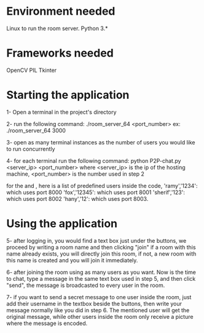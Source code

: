 # Environment needed
Linux to run the room server.
Python 3.*

# Frameworks needed
OpenCV
PIL
Tkinter

# Starting the application
1- Open a terminal in the project's directory

2- run the following command: 
	./room_server_64 <port_number>
ex: ./room_server_64 3000

3- open as many terminal instances as the number of users you would like to run concurrently

4- for each terminal run the following command: python P2P-chat.py <server_ip> <port_number> <username> <password>
where <server_ip> is the ip of the hosting machine,
<port_number> is the number used in step 2

for the <username> and <password>, here is a list of predefined users inside the code,
'ramy','1234': which uses port 8000
'fox','12345': which uses port 8001
'sherif','123': which uses port 8002
'hany','12': which uses port 8003.


# Using the application
5- after logging in, you would find a text box just under the buttons, we proceed by writing a room name and then clicking "join"
if a room with this name already exists, you will directly join this room, if not, a new room with this name is created and you will join it immediately.

6- after joining the room using as many users as you want. Now is the time to chat, type a message in the same text box used in step 5, and then click "send", the message is broadcasted to every user in the room.

7- if you want to send a secret message to one user inside the room, just add their username in the textbox beside the buttons, then write your message normally like you did in step 6.
The mentioned user will get the original message, while other users inside the room only receive a picture where the message is encoded.
